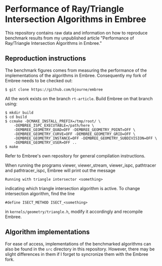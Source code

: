 # Performance of Ray/Triangle Intersection Algorithms in Embree

This repository contains raw data and information on how to reproduce
benchmark results from my unpublished article "Performance of
Ray/Triangle Intersection Algorithms in Embree."

## Reproduction instructions

The benchmark figures comes from measuring the performance of the
implementations of the algorithms in Embree. Consequently my fork of
Embree needs to be checked out:

    $ git clone https://github.com/bjourne/embree

All the work exists on the branch `rt-article`. Build Embree on that
branch using:

    $ mkdir build
    $ cd build
    $ ccmake -DCMAKE_INSTALL_PREFIX=/tmp/root/ \
        -DEMBREE_ISPC_EXECUTABLE=/path/here \
        -DEMBREE_GEOMETRY_QUAD=OFF -DEMBREE_GEOMETRY_POINT=OFF \
        -DEMBREE_GEOMETRY_CURVE=OFF -DEMBREE_GEOMETRY_GRID=OFF \
        -DEMBREE_GEOMETRY_INSTANCE=OFF -DEMBREE_GEOMETRY_SUBDIVISION=OFF \
        -DEMBREE_GEOMETRY_USER=OFF ..
    $ make

Refer to Embree's own repository for general compilation instructions.

When running the programs viewer, viewer_stream, viewer_ispc,
pathtracer and pathtracer_ispc, Embree will print out the message

    Running with triangle intersector <something>

indicating which triangle intersection algorithm is active. To change
intersection algorithm, find the line

    #define ISECT_METHOD ISECT_<something>

in `kernels/geometry/triangle.h`, modify it accordingly and recompile
Embree.


## Algorithm implementations

For ease of access, implementations of the benchmarked algorithms can
also be found in the `src` directory in this repository. However,
there may be slight differences in them if I forget to syncronize them
with the Embree fork.
